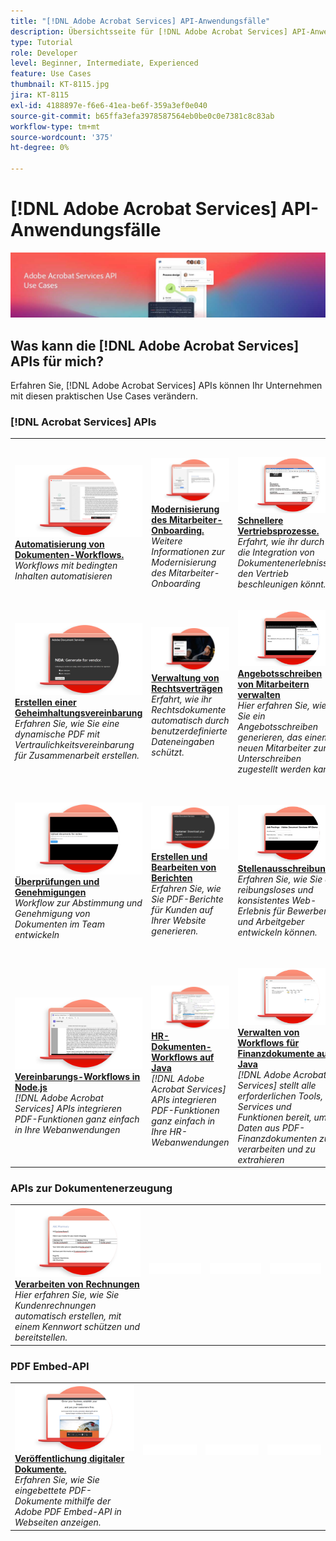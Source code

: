 ```yaml
---
title: "[!DNL Adobe Acrobat Services] API-Anwendungsfälle"
description: Übersichtsseite für [!DNL Adobe Acrobat Services] API-Anwendungsfälle
type: Tutorial
role: Developer
level: Beginner, Intermediate, Experienced
feature: Use Cases
thumbnail: KT-8115.jpg
jira: KT-8115
exl-id: 4188897e-f6e6-41ea-be6f-359a3ef0e040
source-git-commit: b65ffa3efa3978587564eb0be0c0e7381c8c83ab
workflow-type: tm+mt
source-wordcount: '375'
ht-degree: 0%

---
```


# [!DNL Adobe Acrobat Services] API-Anwendungsfälle

![[!DNL Acrobat Services] API-Nutzungsszenario-Banner](../assets/usecaseshero.jpg)

## Was kann die [!DNL Adobe Acrobat Services] APIs für mich?

Erfahren Sie, [!DNL Adobe Acrobat Services] APIs können Ihr Unternehmen mit diesen praktischen Use Cases verändern.

### [!DNL Acrobat Services] APIs

<table style="table-layout:fixed">
<tr>
  <td>
    <a href="automatelegalworkflows.md">
      <img alt="Automatisierung von Dokumenten-Workflows." src="assets/automatelegal_thumb.png" />
    </a>
    <div>
    <a href="automatelegalworkflows.md"><strong>Automatisierung von Dokumenten-Workflows.</strong></a>
    </div>
    <em>Workflows mit bedingten Inhalten automatisieren</em>
    <br>
  </td>
  <td>
      <a href="employeeonboarding.md">
        <img alt="Modernisierung des Mitarbeiter-Onboarding." src="assets/employee_thumb.png" />
      </a>
      <div>
      <a href="employeeonboarding.md"><strong>Modernisierung des Mitarbeiter-Onboarding.</strong></a>
      </div>
      <em>Weitere Informationen zur Modernisierung des Mitarbeiter-Onboarding</em>
      <br>
  </td>
  <td>
      <a href="acceleratesales.md">
        <img alt="Schnellere Vertriebsprozesse." src="assets/accsales_thumb.png" />
      </a>
      <div>
      <a href="acceleratesales.md"><strong>Schnellere Vertriebsprozesse.</strong></a>
      </div>
      <em>Erfahrt, wie ihr durch die Integration von Dokumentenerlebnissen den Vertrieb beschleunigen könnt.</em>
      <br>
    </td>
    <td>
      <a href="sales.md">
        <img alt="Verwaltung von Verkaufsangeboten und Verträgen" src="assets/sales_thumb.png" />
      </a>
      <div>
      <a href="sales.md"><strong>Verwaltung von Verkaufsangeboten und Verträgen</strong></a>
      </div>
      <em>Erfahrt, wie ihr einen effizienten Workflow zur Automatisierung und Vereinfachung von Verkaufsangeboten entwickeln könnt.</em>
      <br>
    </td>
</tr>
<tr>
  <td>
    <a href="nda.md">
      <img alt="Erstellen einer Geheimhaltungsvereinbarung" src="assets/nda_thumb.png" />
    </a>
    <div>
    <a href="nda.md"><strong>Erstellen einer Geheimhaltungsvereinbarung</strong></a>
    </div>
    <em>Erfahren Sie, wie Sie eine dynamische PDF mit Vertraulichkeitsvereinbarung für Zusammenarbeit erstellen.</em>
    <br>
  </td>
  <td>
    <a href="legal.md">
      <img alt="Verwaltung von Rechtsverträgen" src="assets/legal_thumb.png" />
    </a>
    <div>
    <a href="legal.md"><strong>Verwaltung von Rechtsverträgen</strong></a>
    </div>
    <em>Erfahrt, wie ihr Rechtsdokumente automatisch durch benutzerdefinierte Dateneingaben schützt.</em>
    <br>
  </td>
  <td>
    <a href="offer.md">
      <img alt="Angebotsschreiben von Mitarbeitern verwalten" src="assets/offer_thumb.png" />
    </a>
    <div>
    <a href="offer.md"><strong>Angebotsschreiben von Mitarbeitern verwalten</strong></a>
    </div>
    <em>Hier erfahren Sie, wie Sie ein Angebotsschreiben generieren, das einem neuen Mitarbeiter zum Unterschreiben zugestellt werden kann.</em>
    <br>
  </td>
  <td>
    <a href="searching.md">
      <img alt="Suchen und Indizieren" src="assets/searching_thumb.png" />
    </a>
    <div>
    <a href="searching.md"><strong>Suchen und Indizieren</strong></a>
    </div>
    <em>Erfahren Sie, wie Sie aus gescannten Dokumenten durchsuchbare PDF-Dateien erstellen.</em>
    <br>
  </td>
</tr>
<tr>
  <td>
    <a href="reviews.md">
      <img alt="Überprüfungen und Genehmigungen" src="assets/reviews_thumb.png" />
    </a>
    <div>
    <a href="reviews.md"><strong>Überprüfungen und Genehmigungen</strong></a>
    </div>
    <em>Workflow zur Abstimmung und Genehmigung von Dokumenten im Team entwickeln</em>
    <br>
  </td>
  <td>
    <a href="reportcreation.md">
      <img alt="Erstellen und Bearbeiten von Berichten" src="assets/report_thumb.png" />
    </a>
    <div>
    <a href="reportcreation.md"><strong>Erstellen und Bearbeiten von Berichten</strong></a>
    </div>
    <em>Erfahren Sie, wie Sie PDF-Berichte für Kunden auf Ihrer Website generieren.</em>
    <br>
  </td>
  <td>
    <a href="jobposting.md">
      <img alt="Stellenausschreibung" src="assets/job_thumb.png" />
    </a>
    <div>
    <a href="jobposting.md"><strong>Stellenausschreibung</strong></a>
    </div>
    <em>Erfahren Sie, wie Sie ein reibungsloses und konsistentes Web-Erlebnis für Bewerber und Arbeitgeber entwickeln können.</em>
    <br>
  </td>
  <td>
    <a href="educationcollab.md">
      <img alt="Zusammenarbeit von Schülern, Studierenden, Lehrkräften" src="assets/edu_thumb.png" />
    </a>
    <div>
    <a href="educationcollab.md"><strong>Zusammenarbeit von Schülern, Studierenden, Lehrkräften</strong></a>
    </div>
    <em>Erfahren Sie, wie Sie eine Online-Lernplattform erstellen, mit der Lehrkräfte, Schüler und Studierende Ressourcen in PDF gemeinsam nutzen können.</em>
    <br>
  </td>
</tr>
<tr>
  <td>
    <a href="AgreementWorkflowsNodejs.md">
      <img alt="Vereinbarungs-Workflows in Node.js" src="assets/AWNjs_thumb.png" />
    </a>
    <div>
    <a href="AgreementWorkflowsNodejs.md"><strong>Vereinbarungs-Workflows in Node.js</strong></a>
    </div>
    <em>[!DNL Adobe Acrobat Services] APIs integrieren PDF-Funktionen ganz einfach in Ihre Webanwendungen</em>
    <br>
  </td>
  <td>
    <a href="HRAgreementWorkflowsJava.md">
      <img alt="HR-Dokumenten-Workflows auf Java" src="assets/HRWJ_thumb.png" />
    </a>
    <div>
    <a href="HRAgreementWorkflowsJava.md"><strong>HR-Dokumenten-Workflows auf Java</strong></a>
    </div>
    <em>[!DNL Adobe Acrobat Services] APIs integrieren PDF-Funktionen ganz einfach in Ihre HR-Webanwendungen</em>
    <br>
  </td>
  <td>
    <a href="FinanceWorkflowsJava.md">
      <img alt="Verwalten von Workflows für Finanzdokumente auf Java" src="assets/FAWJ_thumb.png" />
    </a>
    <div>
    <a href="FinanceWorkflowsJava.md"><strong>Verwalten von Workflows für Finanzdokumente auf Java</strong></a>
    </div>
    <em>[!DNL Adobe Acrobat Services] stellt alle erforderlichen Tools, Services und Funktionen bereit, um Daten aus PDF-Finanzdokumenten zu verarbeiten und zu extrahieren</em>
    <br>
  </td>
  <td>
    <img alt="Spacer" src="../assets/GrayBanner_Placeholder.png" />
    <div>
    <br>
  </td>
</tr>
</table>

### APIs zur Dokumentenerzeugung

<table style="table-layout:fixed">
<tr>
  <td>
    <a href="invoices.md">
      <img alt="Verarbeiten von Rechnungen" src="assets/invoices_thumb.png" />
    </a>
    <div>
    <a href="invoices.md"><strong>Verarbeiten von Rechnungen</strong></a>
    </div>
    <em>Hier erfahren Sie, wie Sie Kundenrechnungen automatisch erstellen, mit einem Kennwort schützen und bereitstellen.</em>
    <br>
  </td>
  <td>
    <img alt="Spacer" src="../assets/WhiteBanner_Placeholder.png" />
    <div>
    <br>
  </td>
  <td>
    <img alt="Spacer" src="../assets/WhiteBanner_Placeholder.png" />
    <div>
    <br>
  </td>
  <td>
    <img alt="Spacer" src="../assets/WhiteBanner_Placeholder.png" />
    <div>
    <br>
  </td>
</tr>
</table>

### PDF Embed-API

<table style="table-layout:fixed">
<tr>
   <td>
    <a href="ddppdfembedapi.md">
      <img alt="Veröffentlichung digitaler Dokumente." src="assets/ddp_thumb.png" />
    </a>
    <div>
    <a href="ddppdfembedapi.md"><strong>Veröffentlichung digitaler Dokumente.</strong></a>
    </div>
    <em>Erfahren Sie, wie Sie eingebettete PDF-Dokumente mithilfe der Adobe PDF Embed-API in Webseiten anzeigen.</em>
    <br>
  </td>
  <td>
    <img alt="Spacer" src="../assets/WhiteBanner_Placeholder.png" />
    <div>
    <br>
  </td>
  <td>
    <img alt="Spacer" src="../assets/WhiteBanner_Placeholder.png" />
    <div>
    <br>
  </td>
  <td>
    <img alt="Spacer" src="../assets/WhiteBanner_Placeholder.png" />
    <div>
    <br>
  </td>
</tr>
</table>